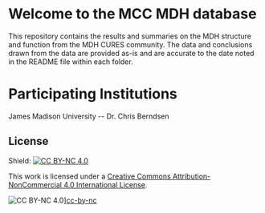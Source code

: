 # Welcome to the MCC MDH database
This repository contains the results and summaries on the MDH structure and function from the MDH CURES community. The data and conclusions drawn from the data are provided as-is and are accurate to the date noted in the README file within each folder. 



# Participating Institutions
James Madison University -- Dr. Chris Berndsen




## License
Shield: [![CC BY-NC 4.0][cc-by-nc-shield]][cc-by-nc]

This work is licensed under a
[Creative Commons Attribution-NonCommercial 4.0 International License][cc-by-nc].

![CC BY-NC 4.0][cc-by-nc-image]][cc-by-nc]

[cc-by-nc]: https://creativecommons.org/licenses/by-nc/4.0/
[cc-by-nc-image]: https://licensebuttons.net/l/by-nc/4.0/88x31.png
[cc-by-nc-shield]: https://img.shields.io/badge/License-CC%20BY--NC%204.0-lightgrey.svg
